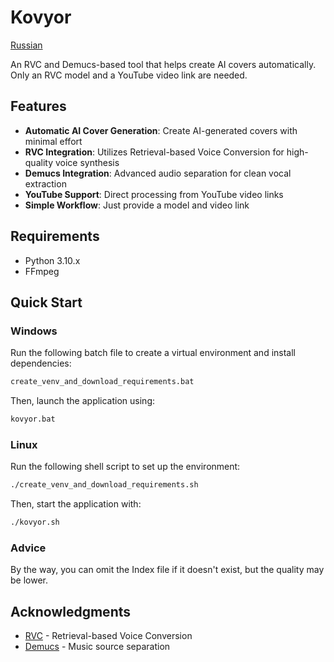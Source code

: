 # Kovyor
[Russian](README_RU.md)

An RVC and Demucs-based tool that helps create AI covers automatically. Only an RVC model and a YouTube video link are needed.

## Features

- **Automatic AI Cover Generation**: Create AI-generated covers with minimal effort
- **RVC Integration**: Utilizes Retrieval-based Voice Conversion for high-quality voice synthesis
- **Demucs Integration**: Advanced audio separation for clean vocal extraction
- **YouTube Support**: Direct processing from YouTube video links
- **Simple Workflow**: Just provide a model and video link

## Requirements

- Python 3.10.x
- FFmpeg

## Quick Start

### Windows
Run the following batch file to create a virtual environment and install dependencies:
```bash
create_venv_and_download_requirements.bat
```

Then, launch the application using:
```bash
kovyor.bat
```

### Linux
Run the following shell script to set up the environment:
```bash
./create_venv_and_download_requirements.sh
```

Then, start the application with:
```bash
./kovyor.sh
```
### Аdvice
By the way, you can omit the Index file if it doesn't exist, but the quality may be lower.


## Acknowledgments

- [RVC](https://github.com/RVC-Project/Retrieval-based-Voice-Conversion) - Retrieval-based Voice Conversion
- [Demucs](https://github.com/facebookresearch/demucs) - Music source separation
